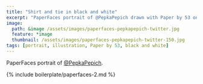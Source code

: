 ```yaml
---
title: "Shirt and tie in black and white"
excerpt: "PaperFaces portrait of @PepkaPepich drawn with Paper by 53 on an iPad."
image: 
  path: &image /assets/images/paperfaces-pepkapepich-twitter.jpg 
  feature: *image
  thumbnail: /assets/images/paperfaces-pepkapepich-twitter-150.jpg
tags: [portrait, illustration, Paper by 53, black and white]
---
```


PaperFaces portrait of [@PepkaPepich](http://twitter.com/PepkaPepich).

{% include boilerplate/paperfaces-2.md %}
